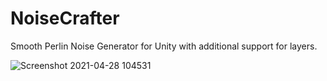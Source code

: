 # NoiseCrafter
 
 Smooth Perlin Noise Generator for Unity with additional support for layers.

 ![Screenshot 2021-04-28 104531](https://user-images.githubusercontent.com/45932883/116350081-f2b6b200-a80e-11eb-8caf-0f6d384c1f5a.png)

